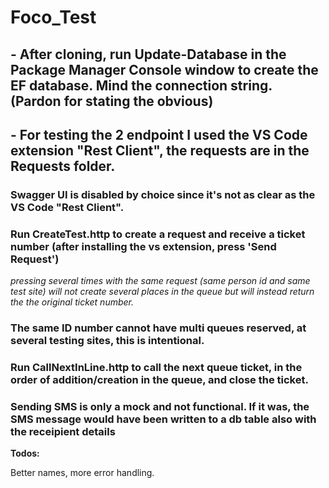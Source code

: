 # Foco_Test


<h2>- After cloning, run Update-Database in the Package Manager Console window to create the EF database. Mind the connection string.
(Pardon for stating the obvious)</h2>

<h2>- For testing the 2 endpoint I used the VS Code extension "Rest Client", the requests are in the Requests folder.</h2>
<h3>Swagger UI is disabled by choice since it's not as clear as the VS Code "Rest Client".</h3>
<h3>Run CreateTest.http to create a request and receive a ticket number (after installing the vs extension, press 'Send Request')
</h3>
<i>pressing several times with the same request (same person id and same test site) will not create several places in the queue
but will instead return the the original ticket number.</i>
<br>
<h3>The same ID number cannot have multi queues reserved, at several testing sites, this is intentional.</h3>


<h3>Run CallNextInLine.http to call the next queue ticket, in the order of addition/creation in the queue, and close the ticket.</h3>

<h3>Sending SMS is only a mock and not functional. If it was, the SMS message would have been written to a db table also with the receipient details</h3>

<b>Todos:</b> 

Better names, more error handling.
